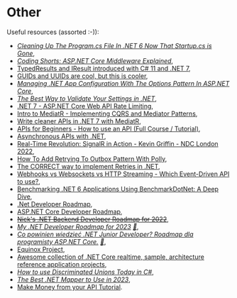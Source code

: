 # Other

Useful resources (assorted :-)):

- _[Cleaning Up The Program.cs File In .NET 6 Now That Startup.cs is Gone](https://youtu.be/rhydGmLxfjQ)_,
- _[Coding Shorts: ASP.NET Core Middleware Explained](https://youtu.be/TqCshF0o0nE)_,
- [TypedResults and IResult introduced with C# 11 and .NET 7](https://youtu.be/2TUdeuismGY),
- [GUIDs and UUIDs are cool, but this is cooler](https://youtu.be/tSuwe7FowzE),
- _[Managing .NET App Configuration With The Options Pattern In ASP.NET Core](https://youtu.be/wxYt0motww0)_,
- _[The Best Way to Validate Your Settings in .NET](https://youtu.be/jblRYDMTtvg)_,
- [.NET 7 - ASP.NET Core Web API Rate Limiting](https://youtu.be/bOfOo3Zsfx0),
- [Intro to MediatR - Implementing CQRS and Mediator Patterns](https://youtu.be/yozD5Tnd8nw),
- [Write cleaner APIs in .NET 7 with MediatR](https://youtu.be/euUg_IHo7-s),
- [APIs for Beginners - How to use an API (Full Course / Tutorial)](https://youtu.be/GZvSYJDk-us),
- [Asynchronous APIs with .NET](https://youtu.be/LCbR58sCmvQ),
- [Real-Time Revolution: SignalR in Action - Kevin Griffin - NDC London 2022](https://youtu.be/wOq9meKcdlw),
- [How To Add Retrying To Outbox Pattern With Polly](https://youtu.be/xajVttkZntU),
- [The CORRECT way to implement Retries in .NET](https://youtu.be/nJH0PC2Pubs),
- [Webhooks vs Websockets vs HTTP Streaming - Which Event-Driven API to use?](https://youtu.be/6RvlKYgRFYQ),
- [Benchmarking .NET 6 Applications Using BenchmarkDotNet: A Deep Dive](https://www.codemag.com/Article/2209061/Benchmarking-.NET-6-Applications-Using-BenchmarkDotNet-A-Deep-Dive),
- [.Net Developer Roadmap](https://github.com/phongnguyend/Practical.NET),
- [ASP.NET Core Developer Roadmap](https://github.com/MoienTajik/AspNetCore-Developer-Roadmap),
- ~~[Nick's .NET Backend Developer Roadmap for 2022](https://github.com/Elfocrash/.NET-Backend-Developer-Roadmap)~~,
- _[My .NET Developer Roadmap for 2023](https://youtu.be/KCBH1fEIrxc) [:file_folder:](https://github.com/Elfocrash/.NET-Backend-Developer-Roadmap)_,
- _[Co powinien wiedzieć .NET Junior Developer? Roadmap dla programisty ASP.NET Core.](https://youtu.be/8tA--k8ExxI) [:file_folder:](https://github.com/devmentors/aspnetcore-developer-roadmap)_,
- [Equinox Project](https://github.com/EduardoPires/EquinoxProject),
- [Awesome collection of .NET Core realtime, sample, architecture reference application projects](https://github.com/bharatdwarkani/awesome-dotnet-core-applications),
- _[How to use Discriminated Unions Today in C#](https://youtu.be/7z-xjijYfcI)_,
- _[The Best .NET Mapper to Use in 2023](https://youtu.be/U8gSdQN2jWI)_,
- [Make Money from your API Tutorial](https://youtu.be/MbqSMgMAzxU).
